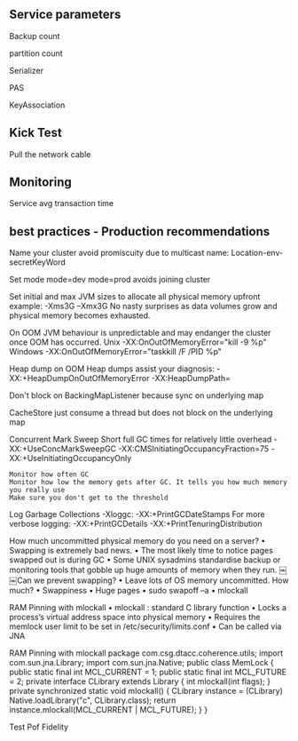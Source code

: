 

## Service parameters

Backup count 

partition count

Serializer

PAS

KeyAssociation





## Kick Test

Pull the network cable

## Monitoring

Service avg transaction time



## best practices - Production recommendations

Name your cluster
	avoid promiscuity due to multicast
	name: Location-env-secretKeyWord
	
Set mode
	mode=dev
	mode=prod
	avoids joining cluster
	
Set initial and max JVM sizes to allocate all physical memory upfront
	example: -Xms3G –Xmx3G
	No nasty surprises as data volumes grow and physical memory becomes exhausted.
	
On OOM JVM behaviour is unpredictable and may endanger the cluster once OOM has occurred.
	Unix
	-XX:OnOutOfMemoryError="kill -9 %p"
	Windows
	-XX:OnOutOfMemoryError="taskkill /F /PID %p"
	
	
Heap dump on OOM Heap dumps assist your diagnosis:
	-XX:+HeapDumpOnOutOfMemoryError -XX:HeapDumpPath=<node-specific-file>
	
Don't block on BackingMapListener because sync on underlying map

CacheStore just consume a thread but does not block on the underlying map

Concurrent Mark Sweep
	Short full GC times for relatively little overhead
	-XX:+UseConcMarkSweepGC
	-XX:CMSInitiatingOccupancyFraction=75
	-XX:+UseInitiatingOccupancyOnly
	
	Monitor how often GC
	Monitor how low the memory gets after GC. It tells you how much memory you really use
	Make sure you don't get to the threshold
	
	
Log Garbage Collections
	-Xloggc:<node-specific-file> -XX:+PrintGCDateStamps
	For more verbose logging:
	-XX:+PrintGCDetails -XX:+PrintTenuringDistribution
	
	
	
How much uncommitted physical memory do you need on a server?
• Swapping is extremely bad news.
• The most likely time to notice pages
swapped out is during GC
• Some UNIX sysadmins standardise backup or monitoring tools that gobble up huge amounts of memory when they run.
￼
￼Can we prevent swapping?
• Leave lots of OS memory uncommitted. How much?
• Swappiness
• Huge pages
• sudo swapoff –a
• mlockall


RAM Pinning with mlockall • mlockall : standard C library function
• Locks a process’s virtual address space into physical memory
• Requires the memlock user limit to be set in /etc/security/limits.conf
• Can be called via JNA

RAM Pinning with mlockall package com.csg.dtacc.coherence.utils;
	import com.sun.jna.Library; import com.sun.jna.Native;
	public class MemLock {
		public static final int MCL_CURRENT = 1; public static final int MCL_FUTURE = 2;
		private interface CLibrary extends Library { int mlockall(int flags);
		}
		private synchronized static void mlockall() {
			CLibrary instance = (CLibrary) Native.loadLibrary("c", CLibrary.class); return instance.mlockall(MCL_CURRENT | MCL_FUTURE);
		}
	}
	
	
Test Pof Fidelity